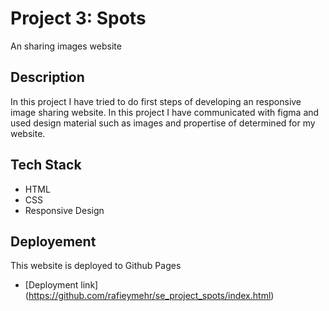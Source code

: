# Project 3: Spots

An sharing images website

## Description

In this project I have tried to do first steps of developing an responsive image sharing website. In this project I have communicated with figma and used design material such as images and propertise of determined for my website.

## Tech Stack

- HTML
- CSS
- Responsive Design

## Deployement

This website is deployed to Github Pages

- [Deployment link] (https://github.com/rafieymehr/se_project_spots/index.html)
